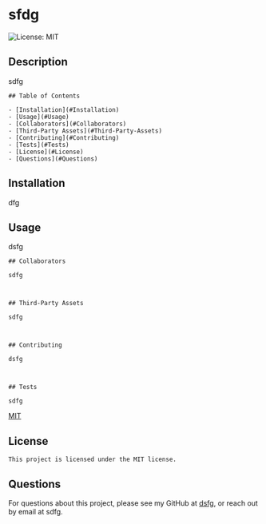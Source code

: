 # sfdg

  ![License: MIT](https://img.shields.io/badge/License-MIT-yellow.svg)

  ## Description

  sdfg

  
    ## Table of Contents

    - [Installation](#Installation)
    - [Usage](#Usage)
    - [Collaborators](#Collaborators)
    - [Third-Party Assets](#Third-Party-Assets)
    - [Contributing](#Contributing)
    - [Tests](#Tests)
    - [License](#License)
    - [Questions](#Questions)
    

  ## Installation

  dfg

  ## Usage

  dsfg

  
    ## Collaborators

    sdfg
    

  
    ## Third-Party Assets

    sdfg
    

  
    ## Contributing

    dsfg
    

  
    ## Tests

    sdfg
    

  [MIT](https://opensource.org/licenses/MIT)

  ## License
    This project is licensed under the MIT license.

  ## Questions

  For questions about this project, please see my GitHub at [dsfg](https://github.com/dsfg), or reach out by email at sdfg.
  